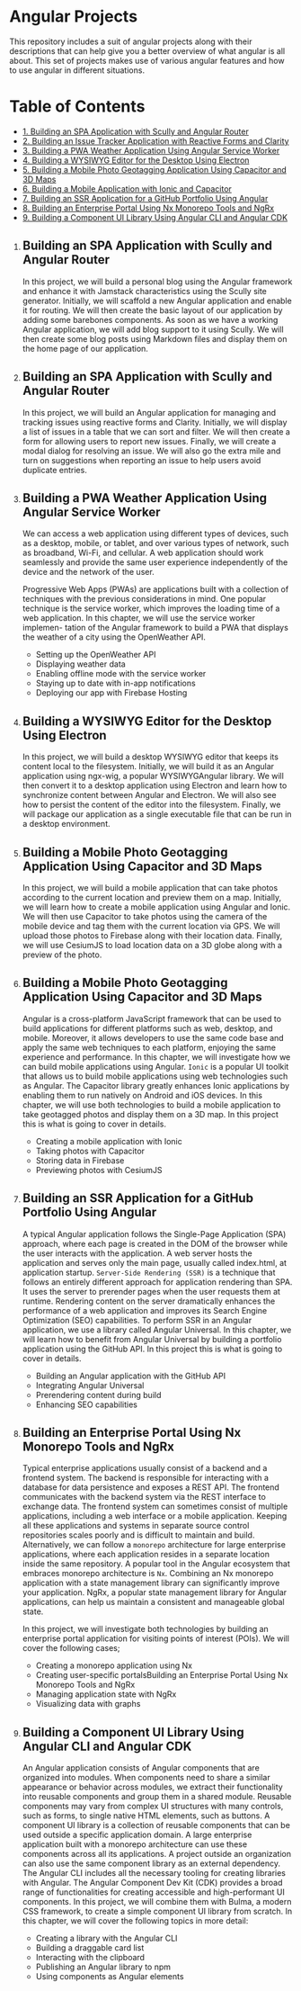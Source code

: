 # Angular Projects

This repository includes a suit of angular projects along with their descriptions that can help give you a better overview of what angular is all about. This set of projects makes use of various angular features and how to use angular in different situations.

# Table of Contents

- [1. Building an SPA Application with Scully and Angular Router](#1-building-an-spa-application-with-scully-and-angular-router)
- [2. Building an Issue Tracker Application with Reactive Forms and Clarity](#2-building-an-issue-tracker-application-with-reactive-forms-and-clarity)
- [3. Building a PWA Weather Application Using Angular Service Worker](#3-building-a-pwa-weather-application-using-angular-service-worker)
- [4. Building a WYSIWYG Editor for the Desktop Using Electron](#4-building-a-wysiwyg-editor-for-the-desktop-using-electron)
- [5. Building a Mobile Photo Geotagging Application Using Capacitor and 3D Maps](#5-building-a-mobile-photo-geotagging-application-using-capacitor-and-3d-maps)
- [6. Building a Mobile Application with Ionic and Capacitor](#6-building-a-mobile-application-with-ionic-and-capacitor)
- [7. Building an SSR Application for a GitHub Portfolio Using Angular](#7-building-an-ssr-application-for-a-github-portfolio-using-angular)
- [8. Building an Enterprise Portal Using Nx Monorepo Tools and NgRx](#8-building-an-enterprise-portal-using-nx-monorepo-tools-and-ngrx)
- [9. Building a Component UI Library Using Angular CLI and Angular CDK](#9-building-a-component-ui-library-using-angular-cli-and-angular-cdk)


1. ## Building an SPA Application with Scully and Angular Router

    In this project, we will build a personal blog using the Angular framework and enhance it with Jamstack characteristics using the Scully site generator. Initially, we will scaffold a new Angular application and enable it for routing. We will then create the basic layout of our application by adding some barebones components. As soon as we have a working Angular application, we will add blog support to it using Scully. We will then create some blog posts using Markdown files and display them on the home page of our application.

2. ## Building an SPA Application with Scully and Angular Router

    In this project, we will build an Angular application for managing and tracking issues using reactive forms and Clarity. Initially, we will display a list of issues in a table that we can sort and filter. We will then create a form for allowing users to report new issues. Finally, we will create a modal dialog for resolving an issue. We will also go the extra mile and turn on suggestions when reporting an issue to help users avoid duplicate entries.

3. ## Building a PWA Weather Application Using Angular Service Worker

    We can access a web application using different types of devices, such as a desktop, mobile, or tablet, and over various types of network, such as broadband, Wi-Fi, and cellular. A web application should work seamlessly and provide the same user experience independently of the device and the network of the user.

    Progressive Web Apps (PWAs) are applications built with a collection of techniques with the previous considerations in mind. One popular technique is the service worker, which improves the loading time of a web application. In this chapter, we will use the service worker implemen- tation of the Angular framework to build a PWA that displays the weather of a city using the OpenWeather API.

    - Setting up the OpenWeather API
    - Displaying weather data
    - Enabling offline mode with the service worker
    - Staying up to date with in-app notifications
    - Deploying our app with Firebase Hosting

4. ## Building a WYSIWYG Editor for the Desktop Using Electron

    In this project, we will build a desktop WYSIWYG editor that keeps its content local to the filesystem. Initially, we will build it as an Angular application using ngx-wig, a popular WYSIWYGAngular library. We will then convert it to a desktop application using Electron and learn how to synchronize content between Angular and Electron. We will also see how to persist the content of the editor into the filesystem. Finally, we will package our application as a single executable file that can be run in a desktop environment.

5. ## Building a Mobile Photo Geotagging Application Using Capacitor and 3D Maps

    In this project, we will build a mobile application that can take photos according to the current location and preview them on a map. Initially, we will learn how to create a mobile application using Angular and Ionic. We will then use Capacitor to take photos using the camera of the mobile device and tag them with the current location via GPS. We will upload those photos to Firebase along with their location data. Finally, we will use CesiumJS to load location data on a 3D globe along with a preview of the photo.

6. ## Building a Mobile Photo Geotagging Application Using Capacitor and 3D Maps

    Angular is a cross-platform JavaScript framework that can be used to build applications for different platforms such as web, desktop, and mobile. Moreover, it allows developers to use the same code base and apply the same web techniques to each platform, enjoying the same experience and performance. In this chapter, we will investigate how we can build mobile applications using Angular.
    `Ionic` is a popular UI toolkit that allows us to build mobile applications using web technologies such as Angular. The Capacitor library greatly enhances Ionic applications by enabling them to run natively on Android and iOS devices. In this chapter, we will use both technologies to build a mobile application to take geotagged photos and display them on a 3D map. In this project this is what is going to cover in details.
    - Creating a mobile application with Ionic
    - Taking photos with Capacitor
    - Storing data in Firebase
    - Previewing photos with CesiumJS

7. ## Building an SSR Application for a GitHub Portfolio Using Angular

    A typical Angular application follows the Single-Page Application (SPA) approach, where each page is created in the DOM of the browser while the user interacts with the application. A web server hosts the application and serves only the main page, usually called index.html, at application startup.
    `Server-Side Rendering (SSR)` is a technique that follows an entirely different approach for application rendering than SPA. It uses the server to prerender pages when the user requests them at runtime. Rendering content on the server dramatically enhances the performance of a web application and improves its Search Engine Optimization (SEO) capabilities. To perform SSR in an Angular application, we use a library called Angular Universal.
In this chapter, we will learn how to benefit from Angular Universal by building a portfolio application using the GitHub API. In this project this is what is going to cover in details.
    - Building an Angular application with the GitHub API
    - Integrating Angular Universal
    - Prerendering content during build
    - Enhancing SEO capabilities

8. ## Building an Enterprise Portal Using Nx Monorepo Tools and NgRx

    Typical enterprise applications usually consist of a backend and a frontend system. The backend is responsible for interacting with a database for data persistence and exposes a REST API. The frontend communicates with the backend system via the REST interface to exchange data. The frontend system can sometimes consist of multiple applications, including a web interface or a mobile application. Keeping all these applications and systems in separate source control repositories scales poorly and is difficult to maintain and build. Alternatively, we can follow a `monorepo` architecture for large enterprise applications, where each application resides in a separate location inside the same repository.
    A popular tool in the Angular ecosystem that embraces monorepo architecture is `Nx`. Combining an Nx monorepo application with a state management library can significantly improve your application. NgRx, a popular state management library for Angular applications, can help us maintain a consistent and manageable global state.

    In this project, we will investigate both technologies by building an enterprise portal application for visiting points of interest (POIs). We will cover the following cases;
    - Creating a monorepo application using Nx
    - Creating user-specific portalsBuilding an Enterprise Portal Using Nx Monorepo Tools and NgRx
    - Managing application state with NgRx
    - Visualizing data with graphs

9. ## Building a Component UI Library Using Angular CLI and Angular CDK

    An Angular application consists of Angular components that are organized into modules. When components need to share a similar appearance or behavior across modules, we extract their functionality into reusable components and group them in a shared module. Reusable components may vary from complex UI structures with many controls, such as forms, to single native HTML elements, such as buttons.
    A component UI library is a collection of reusable components that can be used outside a specific application domain. A large enterprise application built with a monorepo architecture can use these components across all its applications. A project outside an organization can also use the same component library as an external dependency.
    The Angular CLI includes all the necessary tooling for creating libraries with Angular. The Angular Component Dev Kit (CDK) provides a broad range of functionalities for creating accessible and high-performant UI components. In this project, we will combine them with Bulma, a modern CSS framework, to create a simple component UI library from scratch.
    In this chapter, we will cover the following topics in more detail:
    - Creating a library with the Angular CLI
    - Building a draggable card list
    - Interacting with the clipboard
    - Publishing an Angular library to npm
    - Using components as Angular elements
